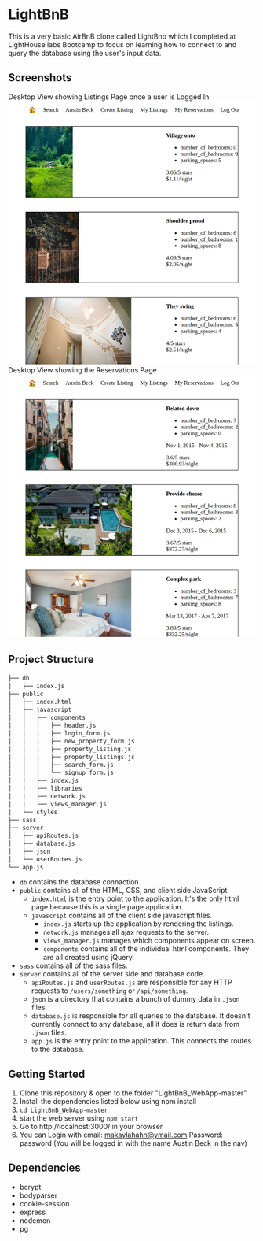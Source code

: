 # LightBnB
This is a very basic AirBnB clone called LightBnb which I completed at LightHouse labs Bootcamp to focus on learning how to connect to and query the database using the user's input data.

## Screenshots
Desktop View showing Listings Page once a user is Logged In
!["Screenshot showing Listings"](LightBnB_WebApp-master/docs/page-showing-user-home-page.png)
Desktop View showing the Reservations Page
!["Screenshot showing Reservations"](LightBnB_WebApp-master/docs/page-showing-reservations.png)

## Project Structure
```
├── db
│   ├── index.js
├── public
│   ├── index.html
│   ├── javascript
│   │   ├── components 
│   │   │   ├── header.js
│   │   │   ├── login_form.js
│   │   │   ├── new_property_form.js
│   │   │   ├── property_listing.js
│   │   │   ├── property_listings.js
│   │   │   ├── search_form.js
│   │   │   └── signup_form.js
│   │   ├── index.js
│   │   ├── libraries
│   │   ├── network.js
│   │   └── views_manager.js
│   └── styles
├── sass
├── server
│   ├── apiRoutes.js
│   ├── database.js
│   ├── json
│   └── userRoutes.js
└── app.js
```
* `db` contains the database connaction
* `public` contains all of the HTML, CSS, and client side JavaScript. 
  * `index.html` is the entry point to the application. It's the only html page because this is a single page application.
  * `javascript` contains all of the client side javascript files.
    * `index.js` starts up the application by rendering the listings.
    * `network.js` manages all ajax requests to the server.
    * `views_manager.js` manages which components appear on screen.
    * `components` contains all of the individual html components. They are all created using jQuery.
* `sass` contains all of the sass files. 
* `server` contains all of the server side and database code.
  <!-- * `server.js` is the entry point to the application. This connects the routes to the database. -->
  * `apiRoutes.js` and `userRoutes.js` are responsible for any HTTP requests to `/users/something` or `/api/something`. 
  * `json` is a directory that contains a bunch of dummy data in `.json` files.
  * `database.js` is responsible for all queries to the database. It doesn't currently connect to any database, all it does is return data from `.json` files.
  * `app.js` is the entry point to the application. This connects the routes to the database.

## Getting Started
  1. Clone this repository & open to the folder "LightBnB_WebApp-master"
  2. Install the dependencies listed below using npm install
  3. ```cd LightBnB_WebApp-master```
  4. start the web server using ```npm start```
  5. Go to http://localhost:3000/ in your browser
  6. You can Login with email: makaylahahn@ymail.com Password: password
  (You will be logged in with the name Austin Beck in the nav)

## Dependencies
- bcrypt
- bodyparser
- cookie-session
- express
- nodemon
- pg
